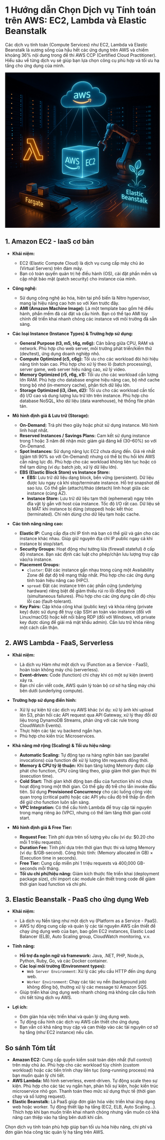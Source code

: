 # 1 Hướng dẫn Chọn Dịch vụ Tính toán trên AWS: EC2, Lambda và Elastic Beanstalk

Các dịch vụ tính toán (Compute Services) như EC2, Lambda và Elastic Beanstalk là xương sống của hầu hết các ứng dụng trên AWS và chiếm khoảng 36% nội dung trong đề thi AWS CCP (Certified Cloud Practitioner). Hiểu sâu về từng dịch vụ sẽ giúp bạn lựa chọn công cụ phù hợp và tối ưu hạ tầng cho ứng dụng của mình.

![alt text](image.png)

## 1. Amazon EC2 - IaaS cơ bản

*   **Khái niệm:**
    *   EC2 (Elastic Compute Cloud) là dịch vụ cung cấp máy chủ ảo (Virtual Servers) trên đám mây.
    *   Bạn có toàn quyền quản trị hệ điều hành (OS), cài đặt phần mềm và cập nhật bảo mật (patch security) cho instance của mình.

*   **Công nghệ:**
    *   Sử dụng công nghệ ảo hóa, hiện tại phổ biến là Nitro hypervisor, mang lại hiệu năng cao hơn so với Xen trước đây.
    *   **AMI (Amazon Machine Image):** Là một template bao gồm hệ điều hành, phần mềm đã cài đặt và cấu hình. Bạn có thể tạo AMI tùy chỉnh để triển khai nhanh chóng các instance với môi trường đã sẵn sàng.

*   **Các loại Instance (Instance Types) & Trường hợp sử dụng:**
    *   **General Purpose (t3, m5, t4g, m6g):** Cân bằng giữa CPU, RAM và network. Phù hợp cho web server, môi trường phát triển/kiểm thử (dev/test), ứng dụng doanh nghiệp nhỏ.
    *   **Compute Optimized (c5, c6g):** Tối ưu cho các workload đòi hỏi hiệu năng tính toán cao. Phù hợp cho xử lý theo lô (batch processing), server game, web server hiệu năng cao, xử lý video.
    *   **Memory Optimized (r5, r6g, x1):** Tối ưu cho các workload cần lượng lớn RAM. Phù hợp cho database engine hiệu năng cao, bộ nhớ cache trong bộ nhớ (in-memory cache), phân tích dữ liệu lớn.
    *   **Storage Optimized (i3, i3en, d2):** Tối ưu cho các workload cần tốc độ I/O cao và dung lượng lưu trữ lớn trên instance. Phù hợp cho database NoSQL, kho dữ liệu (data warehouse), hệ thống file phân tán.

*   **Mô hình định giá & Lưu trữ (Storage):**
    *   **On-Demand:** Trả phí theo giây hoặc phút sử dụng instance. Mô hình linh hoạt nhất.
    *   **Reserved Instances / Savings Plans:** Cam kết sử dụng instance trong 1 hoặc 3 năm để nhận mức giảm giá đáng kể (30–60%) so với On-Demand.
    *   **Spot Instances:** Sử dụng năng lực EC2 chưa dùng đến. Giá rẻ nhất (giảm tới 90% so với On-Demand) nhưng có thể bị thu hồi khi AWS cần năng lực đó. Phù hợp cho các workload không liên tục hoặc có thể tạm dừng (ví dụ: batch job, xử lý dữ liệu lớn).
    *   **EBS (Elastic Block Store) vs Instance Store:**
        *   **EBS:** Lưu trữ dữ liệu dạng block, bền vững (persistent). Dữ liệu được lưu ngay cả khi stop/terminate instance. Hỗ trợ snapshot để sao lưu. Có thể gắn (attach)/tháo (detach) linh hoạt giữa các instance (cùng AZ).
        *   **Instance Store:** Lưu trữ dữ liệu tạm thời (ephemeral) ngay trên đĩa vật lý gắn với host của instance. Tốc độ I/O rất cao. Dữ liệu sẽ bị MẤT khi instance bị dừng (stopped) hoặc kết thúc (terminated). Chỉ nên dùng cho dữ liệu tạm hoặc cache.

*   **Các tính năng nâng cao:**
    *   **Elastic IP:** Cung cấp địa chỉ IP tĩnh mà bạn có thể giữ và gán cho các instance khác nhau. Giúp giữ nguyên địa chỉ IP public ngay cả khi instance bị stop/start.
    *   **Security Groups:** Hoạt động như tường lửa (firewall stateful) ở cấp độ instance. Bạn xác định các luật cho phép/chặn lưu lượng truy cập vào/ra instance.
    *   **Placement Groups:**
        *   `cluster`: Đặt các instance gần nhau trong cùng một Availability Zone để đạt độ trễ mạng thấp nhất. Phù hợp cho các ứng dụng tính toán hiệu năng cao (HPC).
        *   `spread`: Đặt các instance trên các phần cứng (underlying hardware) riêng biệt để giảm thiểu rủi ro lỗi đồng thời (simultaneous failures). Phù hợp cho các ứng dụng cần độ chịu lỗi cao (fault-tolerant).
    *   **Key Pairs:** Cặp khóa công khai (public key) và khóa riêng (private key) được sử dụng để truy cập SSH an toàn vào instance (đối với Linux/macOS) hoặc kết nối bằng RDP (đối với Windows, với private key được dùng để giải mã mật khẩu admin). Cần lưu trữ khóa riêng một cách cẩn thận.

## 2. AWS Lambda - FaaS, Serverless

*   **Khái niệm:**
    *   Là dịch vụ Hàm như một dịch vụ (Function as a Service - FaaS), hoàn toàn không máy chủ (serverless).
    *   **Event-driven:** Code (function) chỉ chạy khi có một sự kiện (event) xảy ra.
    *   Bạn chỉ cần viết code, AWS quản lý toàn bộ cơ sở hạ tầng máy chủ bên dưới (underlying compute).

*   **Trường hợp sử dụng điển hình:**
    *   Xử lý sự kiện từ các dịch vụ AWS khác (ví dụ: xử lý ảnh khi upload lên S3, phản hồi các API request qua API Gateway, xử lý thay đổi dữ liệu trong DynamoDB Streams, phản ứng với các rule trong CloudWatch Events).
    *   Thực hiện các tác vụ backend ngắn hạn.
    *   Phù hợp cho kiến trúc Microservices.

*   **Khả năng mở rộng (Scaling) & Tối ưu hiệu năng:**
    *   **Automatic Scaling:** Tự động tạo ra hàng nghìn bản sao (parallel invocations) của function để xử lý lượng lớn requests đồng thời.
    *   **Memory & CPU tỷ lệ thuận:** Khi bạn tăng lượng Memory được cấp phát cho function, CPU cũng tăng theo, giúp giảm thời gian thực thi (execution time).
    *   **Cold Start:** Thời gian khởi động ban đầu của function khi nó chưa hoạt động trong một thời gian. Có thể gây độ trễ cho lần invoke đầu tiên. Sử dụng **Provisioned Concurrency** cho các luồng công việc quan trọng (critical path) hoặc các API yêu cầu độ trễ thấp ổn định để giữ cho function luôn sẵn sàng.
    *   **VPC Integration:** Có thể cấu hình Lambda để truy cập tài nguyên trong mạng riêng ảo (VPC), nhưng có thể làm tăng thời gian cold start.

*   **Mô hình định giá & Free Tier:**
    *   **Request Fee:** Tính phí dựa trên số lượng yêu cầu (ví dụ: $0.20 cho mỗi 1 triệu requests).
    *   **Duration Fee:** Tính phí dựa trên thời gian thực thi và lượng Memory (ví dụ: $/GB-second). Công thức tính: (Memory allocated in GB) × (Execution time in seconds).
    *   **Free Tier:** Cung cấp miễn phí 1 triệu requests và 400,000 GB-seconds mỗi tháng.
    *   **Tối ưu chi phí/hiệu năng:** Giảm kích thước file triển khai (deployment package size), chỉ import các module cần thiết trong code để giảm thời gian load function và chi phí.

## 3. Elastic Beanstalk - PaaS cho ứng dụng Web

*   **Khái niệm:**
    *   Là dịch vụ Nền tảng như một dịch vụ (Platform as a Service - PaaS).
    *   AWS tự động cung cấp và quản lý các tài nguyên AWS cần thiết để chạy ứng dụng web của bạn, bao gồm EC2 instances, Elastic Load Balancer (ELB), Auto Scaling group, CloudWatch monitoring, v.v.

*   **Tính năng:**
    *   **Hỗ trợ đa ngôn ngữ và framework:** Java, .NET, PHP, Node.js, Python, Ruby, Go, và các Docker container.
    *   **Các loại môi trường (Environment types):**
        *   `Web Server Environment`: Xử lý các yêu cầu HTTP đến ứng dụng web.
        *   `Worker Environment`: Chạy các tác vụ nền (background job) không đồng bộ, thường xử lý các message từ Amazon SQS.
    *   Giúp triển khai ứng dụng web nhanh chóng mà không cần cấu hình chi tiết từng dịch vụ AWS.

*   **Lợi ích:**
    *   Đơn giản hóa việc triển khai và quản lý ứng dụng web.
    *   Tự động cấu hình các dịch vụ AWS cần thiết cho ứng dụng.
    *   Bạn vẫn có khả năng truy cập và can thiệp vào các tài nguyên cơ sở hạ tầng (như EC2 instance) nếu cần.

## So sánh Tóm tắt

*   **Amazon EC2:** Cung cấp quyền kiểm soát toàn diện nhất (full control) trên máy chủ ảo. Phù hợp cho các workload tùy chỉnh (custom workload) hoặc các tiến trình chạy liên tục (long-running process) mà bạn muốn quản lý chi tiết.
*   **AWS Lambda:** Mô hình serverless, event-driven. Tự động scale theo sự kiện. Phù hợp cho các tác vụ ngắn hạn, phản hồi sự kiện, hoặc kiến trúc microservice nhỏ gọn. Thanh toán theo mức sử dụng thực tế (thời gian chạy và số lượng request).
*   **Elastic Beanstalk:** Là PaaS giúp đơn giản hóa việc triển khai ứng dụng web hoặc worker. Tự động thiết lập hạ tầng (EC2, ELB, Auto Scaling...). Thích hợp khi bạn muốn triển khai nhanh chóng nhưng vẫn muốn có khả năng can thiệp vào hạ tầng bên dưới khi cần.

Chọn dịch vụ tính toán phù hợp giúp bạn tối ưu hóa hiệu năng, chi phí và đơn giản hóa công tác quản lý hạ tầng trên AWS.